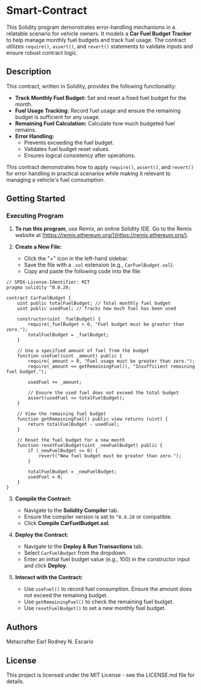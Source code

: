 # Smart-Contract

This Solidity program demonstrates error-handling mechanisms in a relatable scenario for vehicle owners. It models a **Car Fuel Budget Tracker** to help manage monthly fuel budgets and track fuel usage. The contract utilizes `require()`, `assert()`, and `revert()` statements to validate inputs and ensure robust contract logic.

## Description

This contract, written in Solidity, provides the following functionality:

* **Track Monthly Fuel Budget:** Set and reset a fixed fuel budget for the month.
* **Fuel Usage Tracking:** Record fuel usage and ensure the remaining budget is sufficient for any usage.
* **Remaining Fuel Calculation:** Calculate how much budgeted fuel remains.
* **Error Handling:**
    * Prevents exceeding the fuel budget.
    * Validates fuel budget reset values.
    * Ensures logical consistency after operations.

This contract demonstrates how to apply `require()`, `assert()`, and `revert()` for error handling in practical scenarios while making it relevant to managing a vehicle's fuel consumption.

## Getting Started

### Executing Program

1. **To run this program**, use Remix, an online Solidity IDE. Go to the Remix website at [https://remix.ethereum.org/](https://remix.ethereum.org/).

2. **Create a New File:**
   * Click the "+" icon in the left-hand sidebar.
   * Save the file with a `.sol` extension (e.g., `CarFuelBudget.sol`).
   * Copy and paste the following code into the file:

```solidity
// SPDX-License-Identifier: MIT
pragma solidity ^0.8.28;

contract CarFuelBudget {
    uint public totalFuelBudget; // Total monthly fuel budget
    uint public usedFuel; // Tracks how much fuel has been used

    constructor(uint _fuelBudget) {
        require(_fuelBudget > 0, "Fuel budget must be greater than zero.");
        totalFuelBudget = _fuelBudget;
    }

    // Use a specified amount of fuel from the budget
    function useFuel(uint _amount) public {
        require(_amount > 0, "Fuel usage must be greater than zero.");
        require(_amount <= getRemainingFuel(), "Insufficient remaining fuel budget.");

        usedFuel += _amount;

        // Ensure the used fuel does not exceed the total budget
        assert(usedFuel <= totalFuelBudget);
    }

    // View the remaining fuel budget
    function getRemainingFuel() public view returns (uint) {
        return totalFuelBudget - usedFuel;
    }

    // Reset the fuel budget for a new month
    function resetFuelBudget(uint _newFuelBudget) public {
        if (_newFuelBudget <= 0) {
            revert("New fuel budget must be greater than zero.");
        }

        totalFuelBudget = _newFuelBudget;
        usedFuel = 0;
    }
}
```

3. **Compile the Contract:**
   * Navigate to the **Solidity Compiler** tab.
   * Ensure the compiler version is set to `^0.8.28` or compatible.
   * Click **Compile CarFuelBudget.sol**.

4. **Deploy the Contract:**
   * Navigate to the **Deploy & Run Transactions** tab.
   * Select `CarFuelBudget` from the dropdown.
   * Enter an initial fuel budget value (e.g., 100) in the constructor input and click **Deploy**.

5. **Interact with the Contract:**
   * Use `useFuel()` to record fuel consumption. Ensure the amount does not exceed the remaining budget.
   * Use `getRemainingFuel()` to check the remaining fuel budget.
   * Use `resetFuelBudget()` to set a new monthly fuel budget.

## Authors

Metacrafter Earl Rodney N. Escario

## License

This project is licensed under the MIT License - see the LICENSE.md file for details.
